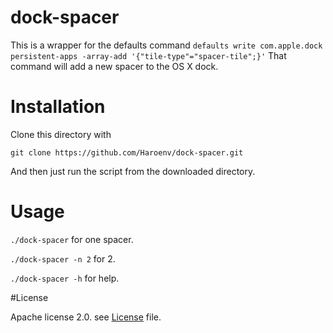 # dock-spacer
This is a wrapper for the defaults command 
`defaults write com.apple.dock persistent-apps -array-add '{"tile-type"="spacer-tile";}'`
That command will add a new spacer to the OS X dock. 

# Installation

Clone this directory with 

    git clone https://github.com/Haroenv/dock-spacer.git

And then just run the script from the downloaded directory. 

# Usage

`./dock-spacer` for one spacer. 

`./dock-spacer -n 2` for 2. 

`./dock-spacer -h` for help. 

#License

Apache license 2.0. see [License](LICENSE) file.
